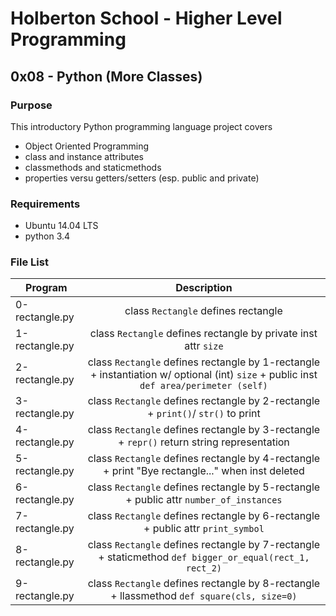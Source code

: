 # Holberton School - Higher Level Programming
## 0x08 - Python (More Classes)

### Purpose
This introductory Python programming language project covers
* Object Oriented Programming
* class and instance attributes
* classmethods and staticmethods
* properties versu getters/setters (esp. public and private)

### Requirements
* Ubuntu 14.04 LTS
* python 3.4

### File List
| Program         | Description |
|  --------------- |:--------------------------------------------------------:|
| 0-rectangle.py | class `Rectangle` defines rectangle |
| 1-rectangle.py | class `Rectangle` defines rectangle by private inst attr `size` |
| 2-rectangle.py | class `Rectangle` defines rectangle by 1-rectangle + instantiation w/ optional (int) `size` + public inst `def area/perimeter (self)` |
| 3-rectangle.py | class `Rectangle` defines rectangle by 2-rectangle + `print()`/ `str()` to print |
| 4-rectangle.py |class `Rectangle` defines rectangle by 3-rectangle + `repr()` return string representation |
| 5-rectangle.py | class `Rectangle` defines rectangle by 4-rectangle + print "Bye rectangle..." when inst deleted |
| 6-rectangle.py | class `Rectangle` defines rectangle by 5-rectangle + public attr `number_of_instances` |
| 7-rectangle.py | class `Rectangle` defines rectangle by 6-rectangle + public attr `print_symbol` |
| 8-rectangle.py | class `Rectangle` defines rectangle by 7-rectangle + staticmethod `def bigger_or_equal(rect_1, rect_2)` |
| 9-rectangle.py | class `Rectangle` defines rectangle by 8-rectangle + llassmethod `def square(cls, size=0)` |